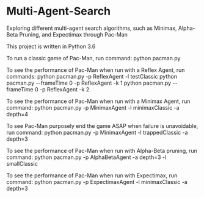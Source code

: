 # Multi-Agent-Search
Exploring different multi-agent search algorithms, such as Minimax, Alpha-Beta Pruning, and Expectimax through Pac-Man


This project is written in Python 3.6

To run a classic game of Pac-Man, run command:
python pacman.py

To see the performance of Pac-Man when run with a Reflex Agent, run commands:
python pacman.py -p ReflexAgent -l testClassic
python pacman.py --frameTime 0 -p ReflexAgent -k 1
python pacman.py --frameTime 0 -p ReflexAgent -k 2

To see the performance of Pac-Man when run with a Minimax Agent, run command:
python pacman.py -p MinimaxAgent -l minimaxClassic -a depth=4

To see Pac-Man purposely end the game ASAP when failure is unavoidable, run command:
python pacman.py -p MinimaxAgent -l trappedClassic -a depth=3

To see the performance of Pac-Man when run with Alpha-Beta pruning, run command:
python pacman.py -p AlphaBetaAgent -a depth=3 -l smallClassic

To see the performance of Pac-Man when run with Expectimax, run command:
python pacman.py -p ExpectimaxAgent -l minimaxClassic -a depth=3

